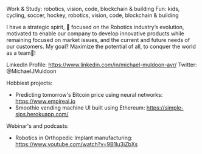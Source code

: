 Work & Study: robotics, vision, code, blockchain & building
Fun: kids, cycling, soccer, hockey, robotics, vision, code, blockchain & building

I have a strategic spirit, 🎯 focused on the Robotics industry’s evolution, motivated to enable our company to develop innovative products while remaining focused on market issues, and the current and future needs of our customers. My goal? Maximize the potential of all, to conquer the world as a team💪! 

LinkedIn Profile: https://www.linkedin.com/in/michael-muldoon-avr/
Twitter: @MichaelJMuldoon

Hobbiest projects: 
- Predicting tomorrow's Bitcoin price using neural networks: https://www.empireai.io
- Smoothie vending machine UI built using Ethereum: https://simple-sips.herokuapp.com/

Webinar's and podcasts:
- Robotics in Orthopedic Implant manufacturing: https://www.youtube.com/watch?v=9B1lu3iZbXs
